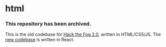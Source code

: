 # html

### This repository has been archived.

This is the old codebase for [Hack the Fog 2.0](https://hackthefog.com), written in HTML/CSS/JS. The [new codebase](https://github.com/hackthefog/hackthefog.com) is written in React.
